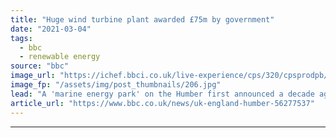 ```yaml
---
title: "Huge wind turbine plant awarded £75m by government"
date: "2021-03-04"
tags: 
  - bbc
  - renewable energy
source: "bbc"
image_url: "https://ichef.bbci.co.uk/live-experience/cps/320/cpsprodpb/C1B3/production/_117378594_amep-visualisation-1024x683.jpg"
image_fp: "/assets/img/post_thumbnails/206.jpg"
lead: "A 'marine energy park' on the Humber first announced a decade ago gets a 'leg-up' to start building."
article_url: "https://www.bbc.co.uk/news/uk-england-humber-56277537"
---
```


---
